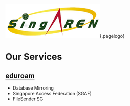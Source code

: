 <!-- TITLE: SingAREN Technical Wiki -->
<!-- SUBTITLE: Technical documentation for SingAREN services.-->

![Singaren Logo Transparency Small](/uploads/images/singaren-logo-transparency-small.png "Singaren Logo Transparency Small" ){.pagelogo}


# Our Services

## [eduroam](/eduroam)
* Database Mirroring
* Singapore Access Federation (SGAF)
* FileSender SG
